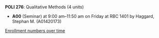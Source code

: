 **POLI 276**: Qualitative Methods (4 units)

- **A00** (Seminar) at 9:00 am–11:50 am on Friday at RBC 1401 by Haggard, Stephan M. (A01420173)

[Enrollment numbers over time](./POLI276.tsv)
